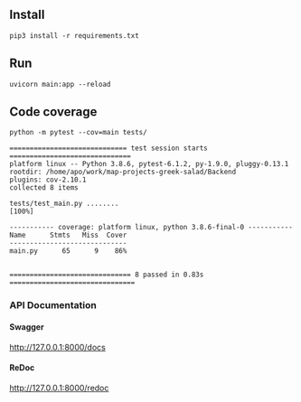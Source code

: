 ## Install
```commandline
pip3 install -r requirements.txt 
```

## Run
```commandline
uvicorn main:app --reload
```

## Code coverage
```commandline
python -m pytest --cov=main tests/
```
```commandline
============================= test session starts ==============================
platform linux -- Python 3.8.6, pytest-6.1.2, py-1.9.0, pluggy-0.13.1
rootdir: /home/apo/work/map-projects-greek-salad/Backend
plugins: cov-2.10.1
collected 8 items

tests/test_main.py ........                                              [100%]

----------- coverage: platform linux, python 3.8.6-final-0 -----------
Name      Stmts   Miss  Cover
-----------------------------
main.py      65      9    86%


============================== 8 passed in 0.83s ===============================
```

### API Documentation
#### Swagger
http://127.0.0.1:8000/docs
#### ReDoc
http://127.0.0.1:8000/redoc